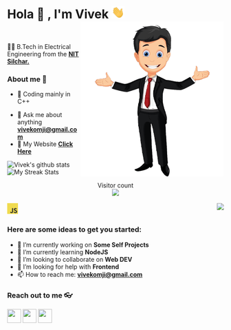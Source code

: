 # Hola 👐 , I'm Vivek <img src="https://raw.githubusercontent.com/ABSphreak/ABSphreak/master/gifs/Hi.gif" width="30px"> <img  align='right' src="https://raw.githubusercontent.com/Vivekomji/Vivekomji/master/Github.png">
</br>

👨‍🎓 B.Tech in Electrical Engineering from the **[NIT Silchar.](http://www.nits.ac.in/)** 

### About me :eyes:

- :dart: Coding mainly in C++  
<!-- - :smiley: ....... **[......](https://github.com)**  -->
- :e-mail: Ask me about anything  **[vivekomji@gmail.com](vivekomji@gmail.com)**
- :satellite: My Website **[Click Here](https://Vivekomji.github.io/#/)**

<!-- ![Vivek Kumar's github stats] -->
<!-- <img align="left" height="200px" src="https://github-readme-stats.vercel.app/api?username=Vivekomji&show_icons=true&count_private=true&title_color=e6005c" alt="Vivek's github stats" /> -->

![Vivek's github stats](https://github-readme-stats.vercel.app/api?username=Vivekomji&show_icons=true&theme=dracula)
![My Streak Stats](https://github-readme-streak-stats.herokuapp.com/?user=Vivekomji&theme=tokyonight)

<!-- <img align="right" height="200px" src="https://github-readme-stats.vercel.app/api/top-langs/?username=Vivekomji&title_color=e6005c" /> -->

<p align="center"> 
  Visitor count<br>
  <img src="https://profile-counter.glitch.me/Vivekomji/count.svg" />
</p>

<p align="right">
<!-- Github Cards by <a href="https://github.com/anuraghazra">anuraghazra</a> -->
</p>


<code><img height="25" src="https://raw.githubusercontent.com/github/explore/80688e429a7d4ef2fca1e82350fe8e3517d3494d/topics/javascript/javascript.png"></code>  <img align="right" src="https://github-readme-stats.vercel.app/api/top-langs/?username=Vivekomji&theme=dracula&hide_langs_below=1" /></br>


### Here are some ideas to get you started:

- 🔭 I’m currently working on **Some Self Projects**
- 🌱 I’m currently learning **NodeJS**
- 👯 I’m looking to collaborate on **Web DEV**
- 🤔 I’m looking for help with **Frontend**
- 📫 How to reach me: **vivekomji@gmail.com**
<!-- - ⚡ Fun fact: **I ** -->
<!-- - 😄 Pronouns: .... -->


### Reach out to me 👓

<a href="https://github.com/Vivekomji"><img src="https://cdn.iconscout.com/icon/free/png-256/github-108-438008.png" width="32px" height="32px"></a> <a href="https://www.facebook.com/Vivekumarr/"><img src="https://i.ibb.co/zmYNW4p/facebook.png" width="32px" height="32px"></a> <a href="https://www.linkedin.com/in/vivek-kumar-8a5b99175/"><img src="https://i.ibb.co/Kx2GSrT/linkedin.png" width="32px" height="32px"></a>
